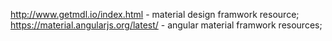   http://www.getmdl.io/index.html - material design framwork resource; <br/>
  https://material.angularjs.org/latest/ - angular material framwork resources;
